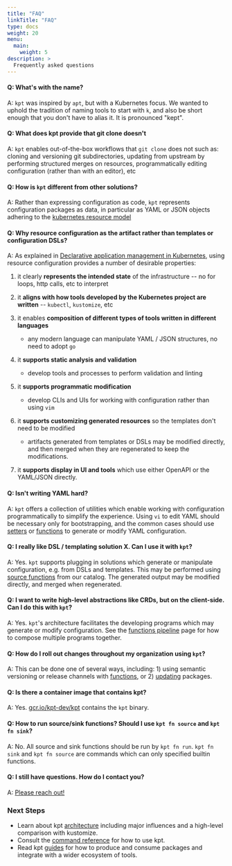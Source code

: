 ```yaml
---
title: "FAQ"
linkTitle: "FAQ"
type: docs
weight: 20
menu:
  main:
    weight: 5
description: >
  Frequently asked questions
---
```


#### **Q: What's with the name?**

A: `kpt` was inspired by `apt`, but with a Kubernetes focus. We wanted to
uphold the tradition of naming tools to start with `k`, and also be short
enough that you don't have to alias it. It is pronounced "kept".

#### **Q: What does kpt provide that git clone doesn't**

A: `kpt` enables out-of-the-box workflows that `git clone` does not such as:
cloning and versioning git subdirectories, updating from upstream by
performing structured merges on resources, programmatically editing
configuration (rather than with an editor), etc

#### **Q: How is `kpt` different from other solutions?**

A: Rather than expressing configuration as code, `kpt` represents configuration
packages as data, in particular as YAML or JSON objects adhering to the
[kubernetes resource model]

#### **Q: Why resource configuration as the artifact rather than templates or configuration DSLs?**

A: As explained in [Declarative application management in Kubernetes],
using resource configuration provides a number of desirable properties:

1. it clearly **represents the intended state** of the infrastructure -- no for
   loops, http calls, etc to interpret

2. it **aligns with how tools developed by the Kubernetes project are written**
   -- `kubectl`, `kustomize`, etc

3. it enables **composition of different types of tools written in different languages**

   - any modern language can manipulate YAML / JSON structures, no need to
     adopt `go`

4. it **supports static analysis and validation**

   - develop tools and processes to perform validation and linting

5. it **supports programmatic modification**

   - develop CLIs and UIs for working with configuration rather than using
     `vim`

6. it **supports customizing generated resources** so the templates don't need
   to be modified

   - artifacts generated from templates or DSLs may be modified directly, and
     then merged when they are regenerated to keep the modifications.

7. it **supports display in UI and tools** which use either OpenAPI or the
   YAML/JSON directly.

#### **Q: Isn't writing YAML hard?**

A: `kpt` offers a collection of utilities which enable working with
configuration programmatically to simplify the experience. Using `vi` to edit
YAML should be necessary only for bootstrapping, and the common cases should
use [setters] or [functions] to generate or modify YAML configuration.

#### **Q: I really like DSL / templating solution X. Can I use it with `kpt`?**

A: Yes. `kpt` supports plugging in solutions which generate or manipulate
configuration, e.g. from DSLs and templates. This may be performed using
[source functions] from our catalog. The generated output may be modified
directly, and merged when regenerated.

#### **Q: I want to write high-level abstractions like CRDs, but on the client-side. Can I do this with `kpt`?**

A: Yes. `kpt`'s architecture facilitates the developing programs which may
generate or modify configuration. See the [functions pipeline] page for how to
compose multiple programs together.

#### **Q: How do I roll out changes throughout my organization using `kpt`?**

A: This can be done one of several ways, including: 1) using semantic
versioning or release channels with [functions], or 2) [updating] packages.

#### **Q: Is there a container image that contains kpt?**

A: Yes. [gcr.io/kpt-dev/kpt] contains the `kpt` binary.

#### **Q: How to run source/sink functions? Should I use `kpt fn source` and `kpt fn sink`?**

A: No. All source and sink functions should be run by `kpt fn run`. `kpt fn sink` and `kpt fn source` are commands which 
can only specified builtin functions.

#### **Q: I still have questions. How do I contact you?**

A: [Please reach out!][contact]

### Next Steps

- Learn about kpt [architecture] including major influences and a high-level
  comparison with kustomize.
- Consult the [command reference] for how to use kpt.
- Read kpt [guides] for how to produce and consume packages and integrate with
  a wider ecosystem of tools.

[updating]: ../reference/pkg/update/
[functions]: ../reference/fn/run/
[setters]: ../reference/cfg/set/
[gcr.io/kpt-dev/kpt]: https://gcr.io/kpt-dev/kpt
[contact]: ../contact/
[kubernetes resource model]: https://github.com/kubernetes/community/blob/master/contributors/design-proposals/architecture/resource-management.md
[declarative application management in kubernetes]: https://github.com/kubernetes/community/blob/master/contributors/design-proposals/architecture/declarative-application-management.md
[architecture]: ../concepts/architecture/
[source functions]: ../guides/consumer/function/catalog/#sources
[functions pipeline]: ../guides/consumer/function/pipeline/
[command reference]: ../reference/
[guides]: ../guides/
